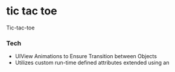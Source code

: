 # tic tac toe

Tic-tac-toe

### Tech

* UIView Animations to Ensure Transition between Objects
* Utilizes custom run-time defined attributes extended using an 


